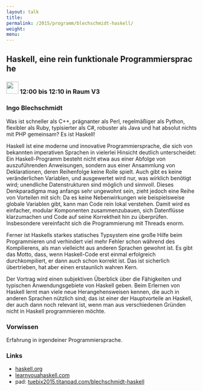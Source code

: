 ```yaml
---
layout: talk
title:
permalink: /2015/programm/blechschmidt-haskell/
weight: 
menu:
---
```

## Haskell,&nbsp;eine&nbsp;rein&nbsp;funktionale&nbsp;Programmiersprache

### <img height = "32" src="../../images/lightning.svg"> 12:00 bis 12:10 in Raum V3

### Ingo&nbsp;Blechschmidt

Was ist schneller als C++, prägnanter als Perl, regelmäßiger als Python,
flexibler als Ruby, typisierter als C#, robuster als Java und hat
absolut nichts mit PHP gemeinsam? Es ist Haskell!

Haskell ist eine moderne und innovative Programmiersprache, die sich von
bekannten imperativen Sprachen in vielerlei Hinsicht deutlich
unterscheidet: Ein Haskell-Programm besteht nicht etwa aus einer Abfolge
von auszuführenden Anweisungen, sondern aus einer Ansammlung von
Deklarationen, deren Reihenfolge keine Rolle spielt. Auch gibt es keine
veränderlichen Variablen, und ausgewertet wird nur, was wirklich
benötigt wird; unendliche Datenstrukturen sind möglich und sinnvoll.
Dieses Denkparadigma mag anfangs sehr ungewohnt sein, zieht jedoch eine
Reihe von Vorteilen mit sich: Da es keine Nebenwirkungen wie
beispielsweise globale Variablen gibt, kann man Code rein lokal
verstehen. Damit wird es einfacher, modular Komponenten zusammenzubauen,
sich Datenflüsse klarzumachen und Code auf seine Korrektheit hin zu
überprüfen. Insbesondere vereinfacht sich die Programmierung mit Threads
enorm.

Ferner ist Haskells starkes statisches Typsystem eine große Hilfe beim
Programmieren und verhindert viel mehr Fehler schon während des Kompilierens,
als man vielleicht aus anderen Sprachen gewohnt ist. Es gibt das Motto, dass,
wenn Haskell-Code erst einmal erfolgreich durchkompiliert, er dann auch schon
korrekt ist. Das ist sicherlich übertrieben, hat aber einen erstaunlich wahren
Kern.

Der Vortrag wird einen subjektiven Überblick über die Fähigkeiten und
typischen Anwendungsgebiete von Haskell geben. Beim Erlernen von Haskell
lernt man viele neue Herangehensweisen kennen, die auch in anderen
Sprachen nützlich sind; das ist einer der Hauptvorteile an Haskell, der
auch dann noch relevant ist, wenn man aus verschiedenen Gründen nicht in
Haskell programmieren möchte.

### Vorwissen

Erfahrung in irgendeiner Programmiersprache.

### Links

- <a href="http://www.haskell.org" target="_blank">haskell.org</a>
- <a href="http://learnyouahaskell.com" target="_blank">learnyouahaskell.com</a>
- pad: <a href="https://tuebix2015.titanpad.com/blechschmidt-haskell" target="_blank">tuebix2015.titanpad.com/blechschmidt-haskell</a>
